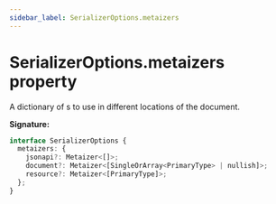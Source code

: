 ```yaml
---
sidebar_label: SerializerOptions.metaizers
---
```


# SerializerOptions.metaizers property

A dictionary of s to use in different locations of the document.

**Signature:**

```typescript
interface SerializerOptions {
  metaizers: {
    jsonapi?: Metaizer<[]>;
    document?: Metaizer<[SingleOrArray<PrimaryType> | nullish]>;
    resource?: Metaizer<[PrimaryType]>;
  };
}
```
